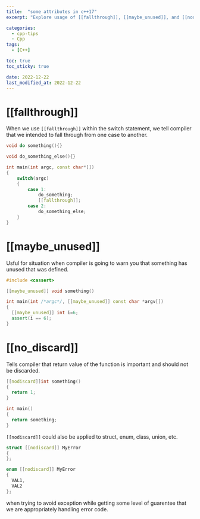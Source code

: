 ```yaml
---
title:  "some attributes in c++17"
excerpt: "Explore usage of [[fallthrough]], [[maybe_unused]], and [[nodiscard]]"

categories:
  - cpp-tips
  - Cpp
tags:
  - [C++]

toc: true
toc_sticky: true

date: 2022-12-22
last_modified_at: 2022-12-22
---
```



# [[fallthrough]]
When we use `[[fallthrough]]` within the switch statement, we tell compiler that we intended to fall through from one case to another. 
```c++
void do something(){}

void do_something_else(){}

int main(int argc, const char*[])
{
    switch(argc)
    {
        case 1:
            do_something;
            [[fallthrough]];
        case 2:
            do_something_else;
    }
}

```

# [[maybe_unused]]

Usful for situation when compiler is going to warn you that something has unused that was defined.

```c++
#include <cassert>

[[maybe_unused]] void something()

int main(int /*argc*/, [[maybe_unused]] const char *argv[])
{
  [[maybe_unused]] int i=6;
  assert(i == 6);
}
```

# [[no_discard]]

Tells compiler that return value of the function is important and should not be discarded.

```c++
[[nodiscard]]int something()
{
  return 1;
}

int main()
{
  return something;
}
```

`[[nodiscard]]` could also be applied to struct, enum, class, union, etc.

```c++
struct [[nodiscard]] MyError
{  
};

enum [[nodiscard]] MyError
{
  VAL1,
  VAL2
};
```

when trying to avoid exception while getting some level of guarentee that we are appropriately handling error code. 